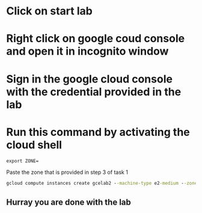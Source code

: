 # Click on start lab
# Right click on google coud console and open it in incognito window
# Sign in the google cloud console with the credential provided in the lab
# Run this command by activating the cloud shell

```cmd
export ZONE=
```
Paste the zone that is provided in step 3 of task 1
```cmd
gcloud compute instances create gcelab2 --machine-type e2-medium --zone $ZONE
```

## Hurray you are done with the lab
